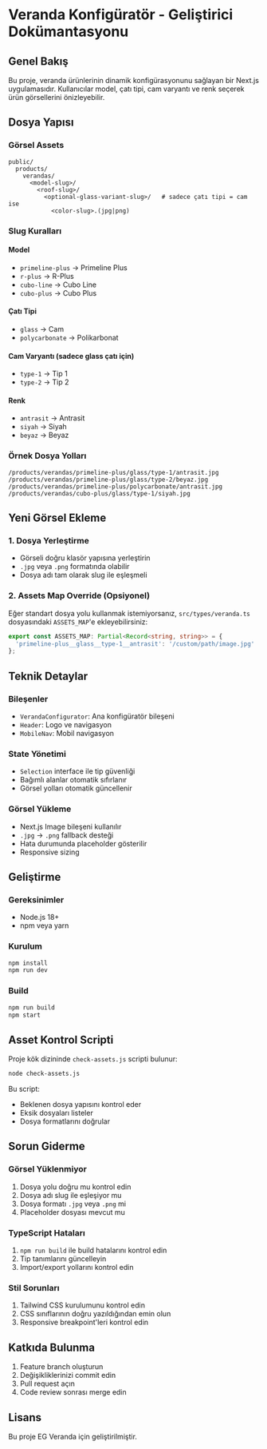 # Veranda Konfigüratör - Geliştirici Dokümantasyonu

## Genel Bakış

Bu proje, veranda ürünlerinin dinamik konfigürasyonunu sağlayan bir Next.js uygulamasıdır. Kullanıcılar model, çatı tipi, cam varyantı ve renk seçerek ürün görsellerini önizleyebilir.

## Dosya Yapısı

### Görsel Assets
```
public/
  products/
    verandas/
      <model-slug>/
        <roof-slug>/
          <optional-glass-variant-slug>/   # sadece çatı tipi = cam ise
            <color-slug>.(jpg|png)
```

### Slug Kuralları

#### Model
- `primeline-plus` → Primeline Plus
- `r-plus` → R-Plus  
- `cubo-line` → Cubo Line
- `cubo-plus` → Cubo Plus

#### Çatı Tipi
- `glass` → Cam
- `polycarbonate` → Polikarbonat

#### Cam Varyantı (sadece glass çatı için)
- `type-1` → Tip 1
- `type-2` → Tip 2

#### Renk
- `antrasit` → Antrasit
- `siyah` → Siyah
- `beyaz` → Beyaz

### Örnek Dosya Yolları
```
/products/verandas/primeline-plus/glass/type-1/antrasit.jpg
/products/verandas/primeline-plus/glass/type-2/beyaz.jpg
/products/verandas/primeline-plus/polycarbonate/antrasit.jpg
/products/verandas/cubo-plus/glass/type-1/siyah.jpg
```

## Yeni Görsel Ekleme

### 1. Dosya Yerleştirme
- Görseli doğru klasör yapısına yerleştirin
- `.jpg` veya `.png` formatında olabilir
- Dosya adı tam olarak slug ile eşleşmeli

### 2. Assets Map Override (Opsiyonel)
Eğer standart dosya yolu kullanmak istemiyorsanız, `src/types/veranda.ts` dosyasındaki `ASSETS_MAP`'e ekleyebilirsiniz:

```typescript
export const ASSETS_MAP: Partial<Record<string, string>> = {
  'primeline-plus__glass__type-1__antrasit': '/custom/path/image.jpg'
};
```

## Teknik Detaylar

### Bileşenler
- `VerandaConfigurator`: Ana konfigüratör bileşeni
- `Header`: Logo ve navigasyon
- `MobileNav`: Mobil navigasyon

### State Yönetimi
- `Selection` interface ile tip güvenliği
- Bağımlı alanlar otomatik sıfırlanır
- Görsel yolları otomatik güncellenir

### Görsel Yükleme
- Next.js Image bileşeni kullanılır
- `.jpg` → `.png` fallback desteği
- Hata durumunda placeholder gösterilir
- Responsive sizing

## Geliştirme

### Gereksinimler
- Node.js 18+
- npm veya yarn

### Kurulum
```bash
npm install
npm run dev
```

### Build
```bash
npm run build
npm start
```

## Asset Kontrol Scripti

Proje kök dizininde `check-assets.js` scripti bulunur:

```bash
node check-assets.js
```

Bu script:
- Beklenen dosya yapısını kontrol eder
- Eksik dosyaları listeler
- Dosya formatlarını doğrular

## Sorun Giderme

### Görsel Yüklenmiyor
1. Dosya yolu doğru mu kontrol edin
2. Dosya adı slug ile eşleşiyor mu
3. Dosya formatı `.jpg` veya `.png` mi
4. Placeholder dosyası mevcut mu

### TypeScript Hataları
1. `npm run build` ile build hatalarını kontrol edin
2. Tip tanımlarını güncelleyin
3. Import/export yollarını kontrol edin

### Stil Sorunları
1. Tailwind CSS kurulumunu kontrol edin
2. CSS sınıflarının doğru yazıldığından emin olun
3. Responsive breakpoint'leri kontrol edin

## Katkıda Bulunma

1. Feature branch oluşturun
2. Değişikliklerinizi commit edin
3. Pull request açın
4. Code review sonrası merge edin

## Lisans

Bu proje EG Veranda için geliştirilmiştir.
